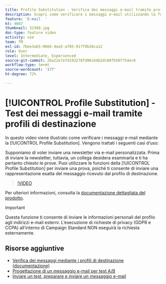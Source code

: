 ```yaml
---
title: Profile Substitution - Verifica dei messaggi e-mail tramite profili di destinazione
description: Scopri come verificare i messaggi e-mail utilizzando la funzione di sostituzione del profilo.
feature: 'E-mail  '
kt: 4667
thumbnail: 32368.jpg
doc-type: feature video
activity: use
team: TM
exl-id: 7bee3ab5-0666-4ea5-a785-917f0b18ca12
role: User
level: Intermediate, Experienced
source-git-commit: 2ba22e7e7d193278fd06cb4b2dc80f650f754ec8
workflow-type: tm+mt
source-wordcount: '177'
ht-degree: 72%

---
```


# [!UICONTROL Profile Substitution] - Test dei messaggi e-mail tramite profili di destinazione

In questo video viene illustrato come verificare i messaggi e-mail mediante la [!UICONTROL Profile Substitution]. Vengono trattati i seguenti casi d’uso:

Supponiamo di voler inviare una newsletter via e-mail personalizzata. Prima di inviare la newsletter, tuttavia, un collega desidera esaminarla e ti ha pertanto chiesto le prove. Puoi utilizzare le funzioni della [!UICONTROL Profile Substitution] per inviare una prova, poiché ti consente di inviare una rappresentazione esatta del messaggio ricevuto dal profilo di destinazione.

>[!VIDEO](https://video.tv.adobe.com/v/32368?quality=12)

Per ulteriori informazioni, consulta la [documentazione dettagliata del prodotto](https://experienceleague.adobe.com/docs/campaign-standard/using/testing-and-sending/preparing-and-testing-messages/testing-messages-using-target.html?lang=en).

>[!IMPORTANT]
>
>Questa funzione ti consente di inviare le informazioni personali del profilo agli indirizzi e-mail esterni. L’esecuzione di richieste di privacy (GDPR e CCPA) all’interno di Campaign Standard NON eseguirà la richiesta esternamente.

## Risorse aggiuntive

* [Verifica dei messaggi mediante i profili di destinazione (documentazione)](https://experienceleague.adobe.com/docs/campaign-standard/using/testing-and-sending/preparing-and-testing-messages/testing-messages-using-target.html?lang=en)
* [Progettazione di un messaggio e-mail per test A/B](/help/communication-channels/email/a-b-testing.md)
* [Inviare un test, preparare e inviare un messaggio e-mail](/help/communication-channels/email/sending-test-preparing-sending-email.md)
